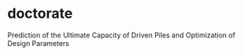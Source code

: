 # doctorate
Prediction of the Ultimate Capacity of Driven Piles and Optimization of Design Parameters
